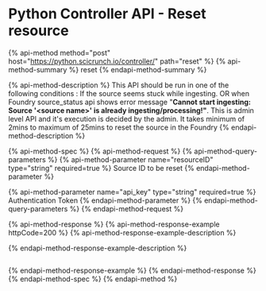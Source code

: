 # Python Controller API - Reset resource

{% api-method method="post" host="https://python.scicrunch.io/controller/" path="reset" %}
{% api-method-summary %}
reset
{% endapi-method-summary %}

{% api-method-description %}
This API should be run in one of the following conditions : If the source seems stuck while ingesting. OR when Foundry source\_status api shows error message "**Cannot start ingesting: Source '&lt;source name&gt;' is already ingesting/processing!"**. This is admin level API and it's execution is decided by the admin. It takes minimum of 2mins to maximum of 25mins to reset the source in the Foundry
{% endapi-method-description %}

{% api-method-spec %}
{% api-method-request %}
{% api-method-query-parameters %}
{% api-method-parameter name="resourceID" type="string" required=true %}
Source ID to be reset
{% endapi-method-parameter %}

{% api-method-parameter name="api\_key" type="string" required=true %}
Authentication Token
{% endapi-method-parameter %}
{% endapi-method-query-parameters %}
{% endapi-method-request %}

{% api-method-response %}
{% api-method-response-example httpCode=200 %}
{% api-method-response-example-description %}

{% endapi-method-response-example-description %}

```

```
{% endapi-method-response-example %}
{% endapi-method-response %}
{% endapi-method-spec %}
{% endapi-method %}

